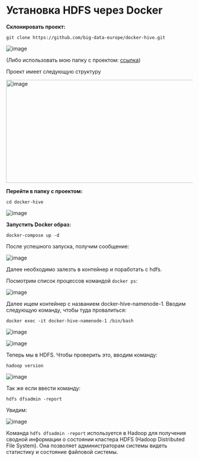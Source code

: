 # Установка HDFS через Docker

**Склонировать проект:**

`git clone https://github.com/big-data-europe/docker-hive.git`

![image](https://github.com/user-attachments/assets/68d67b3e-174d-4693-af64-0cef1fbbab1c)

(Либо использовать мою папку с проектом: [ссылка](https://github.com/erohin94/Data-Engineer/tree/main/Hadoop/%D0%A3%D1%81%D1%82%D0%B0%D0%BD%D0%BE%D0%B2%D0%BA%D0%B0/docker-hive))

Проект имеет следующую структуру 

<img width="622" height="278" alt="image" src="https://github.com/user-attachments/assets/a4a5a93d-0e54-4fdb-8951-b5b3f3af9735" />


**Перейти в папку с проектом:**

`cd docker-hive`

![image](https://github.com/user-attachments/assets/ff6600cd-4d78-4bd7-a6b3-9156505b13aa)

**Запустить Docker образ:**

`docker-compose up -d`

После успешного запуска, получим сообщение:

![image](https://github.com/user-attachments/assets/5de27163-1df4-4d8e-9e03-2b804689e7e3)

Далее необходимо залезть в контейнер и поработать с hdfs.

Посмотрим список процессов командой `docker ps`:

![image](https://github.com/user-attachments/assets/1b790337-9029-4fe2-8264-12087cba8a60)

Далее ищем контейнер с названием docker-hive-namenode-1. Вводим следующую команду, чтобы туда провалиться:

`docker exec -it docker-hive-namenode-1 /bin/bash`

![image](https://github.com/user-attachments/assets/dea99366-f130-49ef-a1b5-a6769a1f8427)

![image](https://github.com/user-attachments/assets/dfe55daf-d23c-45a7-9fe3-1cb1968eaf8f)

Теперь мы в HDFS. Чтобы проверить это, вводим команду:

`hadoop version`

![image](https://github.com/user-attachments/assets/a4152183-b6c0-478e-bb95-2a043d0867b1)

Так же если ввести команду:

`hdfs dfsadmin -report`

Увидим:

![image](https://github.com/user-attachments/assets/086259dd-5a27-4f5e-a82c-6302f59b3c35)

Команда `hdfs dfsadmin -report` используется в Hadoop для получения сводной информации о состоянии кластера HDFS (Hadoop Distributed File System). Она позволяет администраторам системы видеть статистику и состояние файловой системы.
